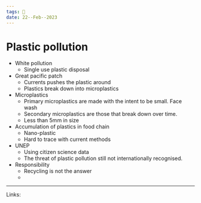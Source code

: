 ```yaml
---
tags: 🌱
date: 22--Feb--2023
---
```


# Plastic pollution

- White pollution
    - Single use plastic disposal
- Great pacific patch
    - Currents pushes the plastic around
    - Plastics break down into microplastics
- Microplastics
    - Primary microplastics are made with the intent to be small. Face wash
    - Secondary microplastics are those that break down over time.
    - Less than 5mm in size
- Accumulation of plastics in food chain
    - Nano-plastic
    - Hard to trace with current methods
- UNEP
    - Using citizen science data
    - The threat of plastic pollution still not internationally recognised.
- Responsibility
    - Recycling is not the answer
    - 
---
Links: 